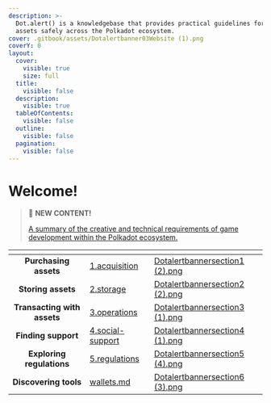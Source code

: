 ```yaml
---
description: >-
  Dot.alert() is a knowledgebase that provides practical guidelines for managing
  assets safely across the Polkadot ecosystem.
cover: .gitbook/assets/Dotalertbanner03Website (1).png
coverY: 0
layout:
  cover:
    visible: true
    size: full
  title:
    visible: false
  description:
    visible: true
  tableOfContents:
    visible: false
  outline:
    visible: false
  pagination:
    visible: false
---
```


# Welcome!

> 📢 **NEW CONTENT!**
>
> [A summary of the creative and technical requirements of game development within the Polkadot ecosystem.](content/3.operations/gaming/game-development.md)

<table data-column-title-hidden data-view="cards" data-full-width="false"><thead><tr><th align="center"></th><th data-hidden data-card-target data-type="content-ref"></th><th data-hidden data-card-cover data-type="files"></th></tr></thead><tbody><tr><td align="center"><strong>Purchasing assets</strong></td><td><a href="content/1.acquisition/">1.acquisition</a></td><td><a href=".gitbook/assets/Dotalertbannersection1 (2).png">Dotalertbannersection1 (2).png</a></td></tr><tr><td align="center"><strong>Storing assets</strong></td><td><a href="content/2.storage/">2.storage</a></td><td><a href=".gitbook/assets/Dotalertbannersection2 (2).png">Dotalertbannersection2 (2).png</a></td></tr><tr><td align="center"><strong>Transacting with assets</strong></td><td><a href="content/3.operations/">3.operations</a></td><td><a href=".gitbook/assets/Dotalertbannersection3 (1).png">Dotalertbannersection3 (1).png</a></td></tr><tr><td align="center"><strong>Finding support</strong></td><td><a href="content/4.social-support/">4.social-support</a></td><td><a href=".gitbook/assets/Dotalertbannersection4 (1).png">Dotalertbannersection4 (1).png</a></td></tr><tr><td align="center"><strong>Exploring regulations</strong></td><td><a href="content/5.regulations/">5.regulations</a></td><td><a href=".gitbook/assets/Dotalertbannersection5 (4).png">Dotalertbannersection5 (4).png</a></td></tr><tr><td align="center"><strong>Discovering tools</strong></td><td><a href="useful-tools/wallets.md">wallets.md</a></td><td><a href=".gitbook/assets/Dotalertbannersection6 (3).png">Dotalertbannersection6 (3).png</a></td></tr></tbody></table>

